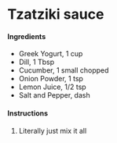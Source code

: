 # Tzatziki sauce 

#### Ingredients

- Greek Yogurt, 1 cup
- Dill, 1 Tbsp
- Cucumber, 1 small chopped
- Onion Powder, 1 tsp
- Lemon Juice, 1/2 tsp
- Salt and Pepper, dash

#### Instructions

1. Literally just mix it all 
